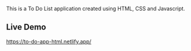 This is a To Do List application created using HTML, CSS and Javascript.

## Live Demo

https://to-do-app-html.netlify.app/

